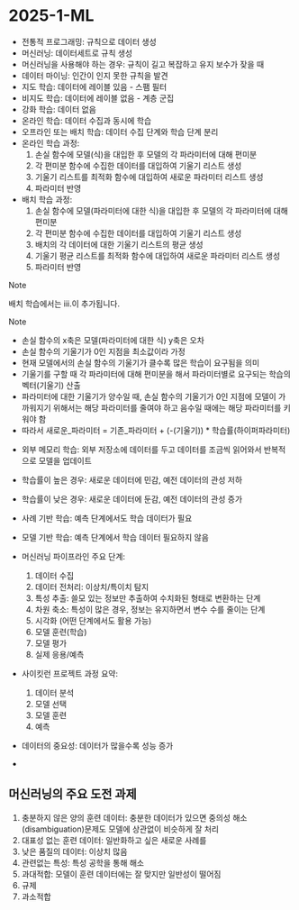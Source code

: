 # 2025-1-ML

- 전통적 프로그래밍: 규칙으로 데이터 생성
- 머신러닝: 데이터세트로 규칙 생성
- 머신러닝을 사용해야 하는 경우: 규칙이 길고 복잡하고 유지 보수가 잦을 때
- 데이터 마이닝: 인간이 인지 못한 규칙을 발견
- 지도 학습: 데이터에 레이블 있음 - 스팸 필터
- 비지도 학습: 데이터에 레이블 없음 - 계층 군집
- 강화 학습: 데이터 없음
- 온라인 학습: 데이터 수집과 동시에 학습
- 오프라인 또는 배치 학습: 데이터 수집 단계와 학습 단계 분리
- 온라인 학습 과정:
  1. 손실 함수에 모델(식)을 대입한 후 모델의 각 파라미터에 대해 편미분
  2. 각 편미분 함수에 수집한 데이터를 대입하여 기울기 리스트 생성
  3. 기울기 리스트를 최적화 함수에 대입하여 새로운 파라미터 리스트 생성
  4. 파라미터 반영
- 배치 학습 과정:
  1. 손실 함수에 모델(파라미터에 대한 식)을 대입한 후 모델의 각 파라미터에 대해 편미분
  2. 각 편미분 함수에 수집한 데이터를 대입하여 기울기 리스트 생성
  3. 배치의 각 데이터에 대한 기울기 리스트의 평균 생성
  4. 기울기 평균 리스트를 최적화 함수에 대입하여 새로운 파라미터 리스트 생성
  5. 파라미터 반영

> [!note]
> 배치 학습에서는 iii.이 추가됩니다.

> [!note] 
> - 손실 함수의 x축은 모델(파라미터에 대한 식) y축은 오차     
> - 손실 함수의 기울기가 0인 지점을 최소값이라 가정     
> - 현재 모델에서의 손실 함수의 기울기가 클수록 많은 학습이 요구됨을 의미    
> - 기울기를 구할 때 각 파라미터에 대해 편미분을 해서 파라미터별로 요구되는 학습의 벡터(기울기) 산출   
> - 파라미터에 대한 기울기가 양수일 때, 손실 함수의 기울기가 0인 지점에 모델이 가까워지기 위해서는 해당 파라미터를 줄여야 하고 음수일 때에는 해당 파라미터를 키워야 함   
> - 따라서 새로운_파라미터 = 기존_파라미터 + (-(기울기)) * 학습률(하이퍼파라미터)    

- 외부 메모리 학습: 외부 저장소에 데이터를 두고 데이터를 조금씩 읽어와서 반복적으로 모델을 업데이트
- 학습률이 높은 경우: 새로운 데이터에 민감, 예전 데이터의 관성 저하
- 학습률이 낮은 경우: 새로운 데이터에 둔감, 예전 데이터의 관성 증가
- 사례 기반 학습: 예측 단계에서도 학습 데이터가 필요
- 모델 기반 학습: 예측 단계에서 학습 데이터 필요하지 않음

- 머신러닝 파이프라인 주요 단계:
  1. 데이터 수집
  2. 데이터 전처리: 이상치/특이치 탐지
  3. 특성 추출: 쓸모 있는 정보만 추출하여 수치화된 형태로 변환하는 단계
  4. 차원 축소: 특성이 많은 경우, 정보는 유지하면서 변수 수를 줄이는 단계
  5. 시각화 (어떤 단계에서도 활용 가능)
  6. 모델 훈련(학습)
  7. 모델 평가
  8. 실제 응용/예측

- 사이킷런 프로젝트 과정 요약:
  1. 데이터 분석
  2. 모델 선택
  3. 모델 훈련
  4. 예측
 
- 데이터의 중요성: 데이터가 많을수록 성능 증가
- 


## 머신러닝의 주요 도전 과제
1. 충분하지 않은 양의 훈련 데이터: 충분한 데이터가 있으면 중의성 해소(disambiguation)문제도 모델에 상관없이 비슷하게 잘 처리
2. 대표성 없는 훈련 데이터: 일반화하고 싶은 새로운 사례를 
3. 낮은 품질의 데이터: 이상치 많음
4. 관련없는 특성: 특성 공학을 통해 해소
5. 과대적합: 모델이 훈련 데이터에는 잘 맞지만 일반성이 떨어짐
6. 규제
7. 과소적합
